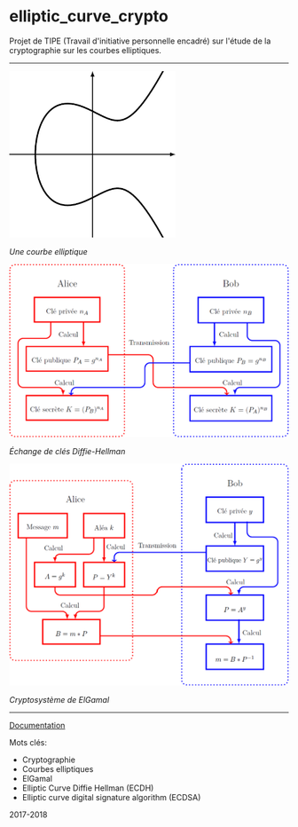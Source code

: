 # elliptic_curve_crypto

Projet de TIPE (Travail d'initiative personnelle encadré) sur l'étude de la cryptographie sur les courbes elliptiques.




-----------------


<img src="Elliptic_curve.png" width = 300/>

*Une courbe elliptique*

<img src="Diffie_Hellman.png" width = 600/>

*Échange de clés Diffie-Hellman*

<img src="ElGamal.png" width = 600/>

*Cryptosystème de ElGamal*

-----------------


[Documentation](Crypto_courbes_elliptiques.pdf)


Mots clés:
* Cryptographie
* Courbes elliptiques
* ElGamal
* Elliptic Curve Diffie Hellman (ECDH)
* Elliptic curve digital signature algorithm (ECDSA)


2017-2018
